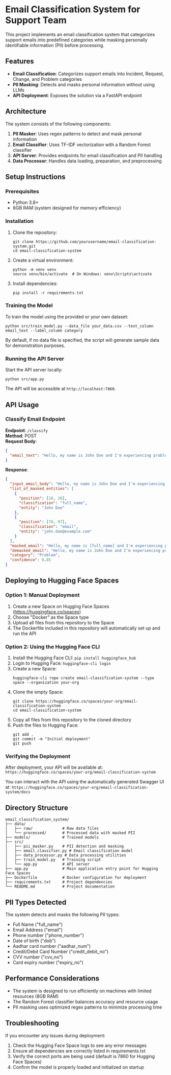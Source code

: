 # Email Classification System for Support Team

This project implements an email classification system that categorizes support emails into predefined categories while masking personally identifiable information (PII) before processing.

## Features

- **Email Classification**: Categorizes support emails into Incident, Request, Change, and Problem categories
- **PII Masking**: Detects and masks personal information without using LLMs
- **API Deployment**: Exposes the solution via a FastAPI endpoint

## Architecture

The system consists of the following components:

1. **PII Masker**: Uses regex patterns to detect and mask personal information
2. **Email Classifier**: Uses TF-IDF vectorization with a Random Forest classifier
3. **API Server**: Provides endpoints for email classification and PII handling
4. **Data Processor**: Handles data loading, preparation, and preprocessing

## Setup Instructions

### Prerequisites

- Python 3.8+
- 8GB RAM (system designed for memory efficiency)

### Installation

1. Clone the repository:
   ```
   git clone https://github.com/yourusername/email-classification-system.git
   cd email-classification-system
   ```

2. Create a virtual environment:
   ```
   python -m venv venv
   source venv/bin/activate  # On Windows: venv\Scripts\activate
   ```

3. Install dependencies:
   ```
   pip install -r requirements.txt
   ```

### Training the Model

To train the model using the provided or your own dataset:

```
python src/train_model.py --data_file your_data.csv --text_column email_text --label_column category
```

By default, if no data file is specified, the script will generate sample data for demonstration purposes.

### Running the API Server

Start the API server locally:

```
python src/app.py
```

The API will be accessible at `http://localhost:7860`.

## API Usage

### Classify Email Endpoint

**Endpoint**: `/classify`  
**Method**: POST  
**Request Body**:
```json
{
  "email_text": "Hello, my name is John Doe and I'm experiencing problems with my account. My email is john.doe@example.com."
}
```

**Response**:
```json
{
  "input_email_body": "Hello, my name is John Doe and I'm experiencing problems with my account. My email is john.doe@example.com.",
  "list_of_masked_entities": [
    {
      "position": [18, 26],
      "classification": "full_name",
      "entity": "John Doe"
    },
    {
      "position": [78, 97],
      "classification": "email",
      "entity": "john.doe@example.com"
    }
  ],
  "masked_email": "Hello, my name is [full_name] and I'm experiencing problems with my account. My email is [email].",
  "demasked_email": "Hello, my name is John Doe and I'm experiencing problems with my account. My email is john.doe@example.com.",
  "category": "Problem",
  "confidence": 0.85
}
```

## Deploying to Hugging Face Spaces

### Option 1: Manual Deployment

1. Create a new Space on Hugging Face Spaces (https://huggingface.co/spaces)
2. Choose "Docker" as the Space type
3. Upload all files from this repository to the Space
4. The Dockerfile included in this repository will automatically set up and run the API

### Option 2: Using the Hugging Face CLI

1. Install the Hugging Face CLI: `pip install huggingface_hub`
2. Login to Hugging Face: `huggingface-cli login`
3. Create a new Space:
   ```
   huggingface-cli repo create email-classification-system --type space --organization your-org
   ```
4. Clone the empty Space:
   ```
   git clone https://huggingface.co/spaces/your-org/email-classification-system
   cd email-classification-system
   ```
5. Copy all files from this repository to the cloned directory
6. Push the files to Hugging Face:
   ```
   git add .
   git commit -m "Initial deployment"
   git push
   ```

### Verifying the Deployment

After deployment, your API will be available at:
`https://huggingface.co/spaces/your-org/email-classification-system`

You can interact with the API using the automatically generated Swagger UI at:
`https://huggingface.co/spaces/your-org/email-classification-system/docs`

## Directory Structure

```
email_classification_system/
├── data/
│   ├── raw/             # Raw data files
│   └── processed/       # Processed data with masked PII
├── models/              # Trained models
├── src/
│   ├── pii_masker.py    # PII detection and masking
│   ├── email_classifier.py # Email classification model
│   ├── data_processor.py # Data processing utilities
│   ├── train_model.py   # Training script
│   └── app.py           # API server
├── app.py               # Main application entry point for Hugging Face Spaces
├── Dockerfile           # Docker configuration for deployment
├── requirements.txt     # Project dependencies
└── README.md            # Project documentation
```

## PII Types Detected

The system detects and masks the following PII types:

- Full Name ("full_name")
- Email Address ("email")
- Phone number ("phone_number")
- Date of birth ("dob")
- Aadhar card number ("aadhar_num")
- Credit/Debit Card Number ("credit_debit_no")
- CVV number ("cvv_no")
- Card expiry number ("expiry_no")

## Performance Considerations

- The system is designed to run efficiently on machines with limited resources (8GB RAM)
- The Random Forest classifier balances accuracy and resource usage
- PII masking uses optimized regex patterns to minimize processing time

## Troubleshooting

If you encounter any issues during deployment:

1. Check the Hugging Face Space logs to see any error messages
2. Ensure all dependencies are correctly listed in requirements.txt
3. Verify the correct ports are being used (default is 7860 for Hugging Face Spaces)
4. Confirm the model is properly loaded and initialized on startup
